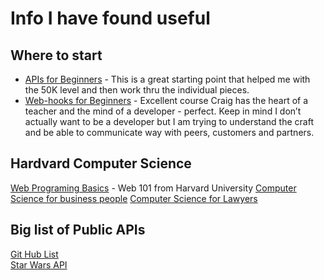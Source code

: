 # Info I have found useful 

## Where to start
- [APIs for Beginners](https://youtu.be/GZvSYJDk-us) - This is a great starting point that helped me with the 50K level and then work thru the individual pieces. 
- [Web-hooks for Beginners](https://youtu.be/41NOoEz3Tzc) - Excellent course Craig has the heart of a teacher and the mind of a developer - perfect. Keep in mind I don’t actually want to be a developer but I am trying to understand the craft and be able to communicate way with peers, customers and partners.  

## Hardvard Computer Science
[Web Programing Basics](https://www.youtube.com/playlist?list=PLhQjrBD2T382xHP1dYqfF6kRqL7xBTQNJ) - Web 101 from Harvard University
[Computer Science for business people](https://youtube.com/playlist?list=PLhQjrBD2T381YHS5L3gkwPbUGiI0foXuc)
[Computer Science for Lawyers](https://youtube.com/playlist?list=PLhQjrBD2T380CIOjHCjIAugO3ryncp6IW)

## Big list of Public APIs  
[Git Hub List](https://github.com/public-apis/public-apis)  
[Star Wars API](https://www.swapi.tech/) 
